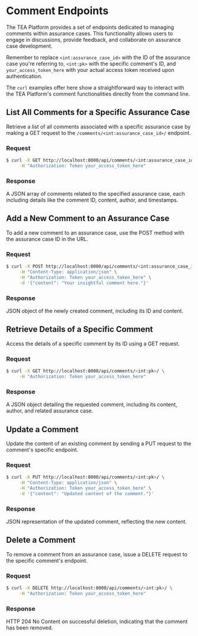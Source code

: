 # Comment Endpoints

The TEA Platform provides a set of endpoints dedicated to managing comments within assurance cases. This functionality allows users to engage in discussions, provide feedback, and collaborate on assurance case development.

Remember to replace `<int:assurance_case_id>` with the ID of the assurance case you're referring to, `<int:pk>` with the specific comment's ID, and `your_access_token_here` with your actual access token received upon authentication.

The `curl` examples offer here show a straightforward way to interact with the TEA Platform's comment functionalities directly from the command line.

## List All Comments for a Specific Assurance Case

Retrieve a list of all comments associated with a specific assurance case by making a GET request to the `/comments/<int:assurance_case_id>/` endpoint.

### Request

```bash
$ curl -X GET http://localhost:8000/api/comments/<int:assurance_case_id>/ \
     -H "Authorization: Token your_access_token_here"
```

### Response

A JSON array of comments related to the specified assurance case, each including details like the comment ID, content, author, and timestamps.

## Add a New Comment to an Assurance Case

To add a new comment to an assurance case, use the POST method with the assurance case ID in the URL.

### Request

```bash
$ curl -X POST http://localhost:8000/api/comments/<int:assurance_case_id>/ \
     -H "Content-Type: application/json" \
     -H "Authorization: Token your_access_token_here" \
     -d '{"content": "Your insightful comment here."}'
```

### Response

JSON object of the newly created comment, including its ID and content.

## Retrieve Details of a Specific Comment

Access the details of a specific comment by its ID using a GET request.

### Request

```bash
$ curl -X GET http://localhost:8000/api/comments/<int:pk>/ \
     -H "Authorization: Token your_access_token_here"
```

### Response

A JSON object detailing the requested comment, including its content, author, and related assurance case.

## Update a Comment

Update the content of an existing comment by sending a PUT request to the comment's specific endpoint.

### Request

```bash
$ curl -X PUT http://localhost:8000/api/comments/<int:pk>/ \
     -H "Content-Type: application/json" \
     -H "Authorization: Token your_access_token_here" \
     -d '{"content": "Updated content of the comment."}'
```

### Response

JSON representation of the updated comment, reflecting the new content.

## Delete a Comment

To remove a comment from an assurance case, issue a DELETE request to the specific comment's endpoint.

### Request

```bash
$ curl -X DELETE http://localhost:8000/api/comments/<int:pk>/ \
     -H "Authorization: Token your_access_token_here"
```

### Response

HTTP 204 No Content on successful deletion, indicating that the comment has been removed.
